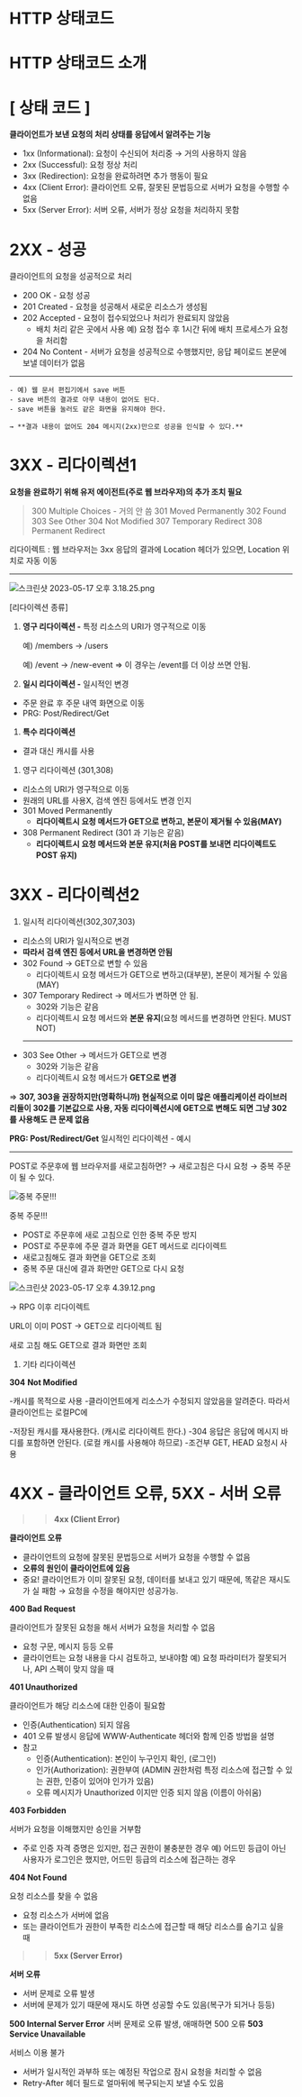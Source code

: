 # HTTP 상태코드

# HTTP 상태코드 소개

# [ **상태 코드 ]**

**클라이언트가 보낸 요청의 처리 상태를 응답에서 알려주는 기능**

- 1xx (Informational): 요청이 수신되어 처리중 → 거의 사용하지 않음
- 2xx (Successful): 요청 정상 처리
- 3xx (Redirection): 요청을 완료하려면 추가 행동이 필요
- 4xx (Client Error): 클라이언트 오류, 잘못된 문법등으로 서버가 요청을 수행할 수 없음
- 5xx (Server Error): 서버 오류, 서버가 정상 요청을 처리하지 못함

# 2XX - 성공

클라이언트의 요청을 성공적으로 처리

- 200 OK - 요청 성공
- 201 Created - 요청을 성공해서 새로운 리소스가 생성됨
- 202 Accepted - 요청이 접수되었으나 처리가 완료되지 않았음
    - 배치 처리 같은 곳에서 사용
    예) 요청 접수 후 1시간 뒤에 배치 프로세스가 요청을 처리함
- 204 No Content - 서버가 요청을 성공적으로 수행했지만, 응답 페이로드 본문에 보낼 데이터가 없음
********
    - 예) 웹 문서 편집기에서 save 버튼
    - save 버튼의 결과로 아무 내용이 없어도 된다.
    - save 버튼을 눌러도 같은 화면을 유지해야 한다.
    
    → **결과 내용이 없어도 204 메시지(2xx)만으로 성공을 인식할 수 있다.**
    

# 3XX - 리다이렉션1

****요청을 완료하기 위해 유저 에이전트(주로 웹 브라우저)의 추가 조치 필요****

> 300 Multiple Choices - 거의 안 씀
301 Moved Permanently
302 Found
303 See Other
304 Not Modified
307 Temporary Redirect
308 Permanent Redirect
> 

리다이렉트 : 웹 브라우저는 3xx 응답의 결과에 Location 헤더가 있으면, Location 위치로 자동 이동
****

![스크린샷 2023-05-17 오후 3.18.25.png](HTTP%20%E1%84%89%E1%85%A1%E1%86%BC%E1%84%90%E1%85%A2%E1%84%8F%E1%85%A9%E1%84%83%E1%85%B3%201fd106c69d05437fb04fbe0c704b2e7a/%25E1%2584%2589%25E1%2585%25B3%25E1%2584%258F%25E1%2585%25B3%25E1%2584%2585%25E1%2585%25B5%25E1%2586%25AB%25E1%2584%2589%25E1%2585%25A3%25E1%2586%25BA_2023-05-17_%25E1%2584%258B%25E1%2585%25A9%25E1%2584%2592%25E1%2585%25AE_3.18.25.png)

[리다이렉션 종류]

1. **영구 리다이렉션 -** 특정 리소스의 URI가 영구적으로 이동
    
    예) /members -> /users
    
    예) /event -> /new-event ⇒ 이 경우는 /event를 더 이상 쓰면 안됨.
    
2. **일시 리다이렉션 -** 일시적인 변경
- 주문 완료 후 주문 내역 화면으로 이동
- PRG: Post/Redirect/Get
1. **특수 리다이렉션**
- 결과 대신 캐시를 사용

1. 영구 리다이렉션 (301,308)
- 리소스의 URI가 영구적으로 이동
- 원래의 URL를 사용X, 검색 엔진 등에서도 변경 인지
- 301 Moved Permanently
    - ****리다이렉트시 요청 메서드가 GET으로 변하고, 본문이 제거될 수 있음(MAY)****
- 308 Permanent Redirect (301 과 기능은 같음)
    - ****리다이렉트시 요청 메서드와 본문 유지(처음 POST를 보내면 리다이렉트도 POST 유지)****

# 3XX - 리다이렉션2

1. 일시적 리다이렉션(302,307,303)
- 리소스의 URI가 일시적으로 변경
- **따라서 검색 엔진 등에서 URL을 변경하면 안됨**
- 302 Found → GET으로 변할 수 있음
    - 리다이렉트시 요청 메서드가 GET으로 변하고(대부분), 본문이 제거될 수 있음(MAY)
- 307 Temporary Redirect → 메서드가 변하면 안 됨.
    - 302와 기능은 같음
    - 리다이렉트시 요청 메서드와 **본문 유지**(요청 메서드를 변경하면 안된다. MUST NOT)
    ********
- 303 See Other → 메서드가 GET으로 변경
    - 302와 기능은 같음
    - 리다이렉트시 요청 메서드가 ****GET으로 변경****

⇒ **307, 303을 권장하지만(명확하니까) 현실적으로 이미 많은 애플리케이션 라이브러리들이 302를 기본값으로 사용, 자동 리다이렉션시에 GET으로 변해도 되면 그냥 302를 사용해도 큰 문제 없음**

****PRG: Post/Redirect/Get****
일시적인 리다이렉션 - 예시
********

POST로 주문후에 웹 브라우저를 새로고침하면? → 새로고침은 다시 요청 → 중복 주문이 될 수 있다.

![중복 주문!!!](HTTP%20%E1%84%89%E1%85%A1%E1%86%BC%E1%84%90%E1%85%A2%E1%84%8F%E1%85%A9%E1%84%83%E1%85%B3%201fd106c69d05437fb04fbe0c704b2e7a/%25E1%2584%2589%25E1%2585%25B3%25E1%2584%258F%25E1%2585%25B3%25E1%2584%2585%25E1%2585%25B5%25E1%2586%25AB%25E1%2584%2589%25E1%2585%25A3%25E1%2586%25BA_2023-05-17_%25E1%2584%258B%25E1%2585%25A9%25E1%2584%2592%25E1%2585%25AE_4.32.21.png)

중복 주문!!!

- POST로 주문후에 새로 고침으로 인한 중복 주문 방지
- POST로 주문후에 주문 결과 화면을 GET 메서드로 리다이렉트
- 새로고침해도 결과 화면을 GET으로 조회
- 중복 주문 대신에 결과 화면만 GET으로 다시 요청

![스크린샷 2023-05-17 오후 4.39.12.png](HTTP%20%E1%84%89%E1%85%A1%E1%86%BC%E1%84%90%E1%85%A2%E1%84%8F%E1%85%A9%E1%84%83%E1%85%B3%201fd106c69d05437fb04fbe0c704b2e7a/%25E1%2584%2589%25E1%2585%25B3%25E1%2584%258F%25E1%2585%25B3%25E1%2584%2585%25E1%2585%25B5%25E1%2586%25AB%25E1%2584%2589%25E1%2585%25A3%25E1%2586%25BA_2023-05-17_%25E1%2584%258B%25E1%2585%25A9%25E1%2584%2592%25E1%2585%25AE_4.39.12.png)

→ RPG 이후 리다이렉트

URL이 이미 POST -> GET으로 리다이렉트 됨

새로 고침 해도 GET으로 결과 화면만 조회

1. 기타 리다이렉션

**304** **Not Modified**

-캐시를 목적으로 사용
-클라이언트에게 리소스가 수정되지 않았음을 알려준다. 따라서 클라이언트는 로컬PC에

-저장된 캐시를 재사용한다. (캐시로 리다이렉트 한다.)
-304 응답은 응답에 메시지 바디를 포함하면 안된다. (로컬 캐시를 사용해야 하므로)
-조건부 GET, HEAD 요청시 사용

# 4XX - 클라이언트 오류, 5XX - 서버 오류

>> **4xx (Client Error)**

**클라이언트 오류**

- 클라이언트의 요청에 잘못된 문법등으로 서버가 요청을 수행할 수 없음
- **오류의 원인이 클라이언트에 있음**
- 중요! 클라이언트가 이미 잘못된 요청, 데이터를 보내고 있기 때문에, 똑같은 재시도가 실
패함 → 요청을 수정을 해야지만 성공가능.

**400 Bad Request**

클라이언트가 잘못된 요청을 해서 서버가 요청을 처리할 수 없음

- 요청 구문, 메시지 등등 오류
- 클라이언트는 요청 내용을 다시 검토하고, 보내야함
예) 요청 파라미터가 잘못되거나, API 스펙이 맞지 않을 때

**401 Unauthorized**

클라이언트가 해당 리소스에 대한 인증이 필요함

- 인증(Authentication) 되지 않음
- 401 오류 발생시 응답에 WWW-Authenticate 헤더와 함께 인증 방법을 설명
- 참고
    - 인증(Authentication): 본인이 누구인지 확인, (로그인)
    - 인가(Authorization): 권한부여 (ADMIN 권한처럼 특정 리소스에 접근할 수 있는 권한,
    인증이 있어야 인가가 있음)
    - 오류 메시지가 Unauthorized 이지만 인증 되지 않음 (이름이 아쉬움)

**403 Forbidden**

서버가 요청을 이해했지만 승인을 거부함

- 주로 인증 자격 증명은 있지만, 접근 권한이 불충분한 경우
예) 어드민 등급이 아닌 사용자가 로그인은 했지만, 어드민 등급의 리소스에 접근하는 경우

**404 Not Found**

요청 리소스를 찾을 수 없음

- 요청 리소스가 서버에 없음
- 또는 클라이언트가 권한이 부족한 리소스에 접근할 때 해당 리소스를 숨기고 싶을 때

>> **5xx (Server Error)**

**서버 오류**

- 서버 문제로 오류 발생
- 서버에 문제가 있기 때문에 재시도 하면 성공할 수도 있음(복구가 되거나 등등)

****500 Internal Server Error****
서버 문제로 오류 발생, 애매하면 500 오류
**503 Service Unavailable**

서비스 이용 불가

- 서버가 일시적인 과부하 또는 예정된 작업으로 잠시 요청을 처리할 수 없음
- Retry-After 헤더 필드로 얼마뒤에 복구되는지 보낼 수도 있음